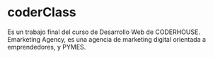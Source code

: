 # coderClass
Es un trabajo final del curso de Desarrollo Web de CODERHOUSE.
Emarketing Agency, es una agencia de marketing digital orientada a emprendedores, y PYMES.
